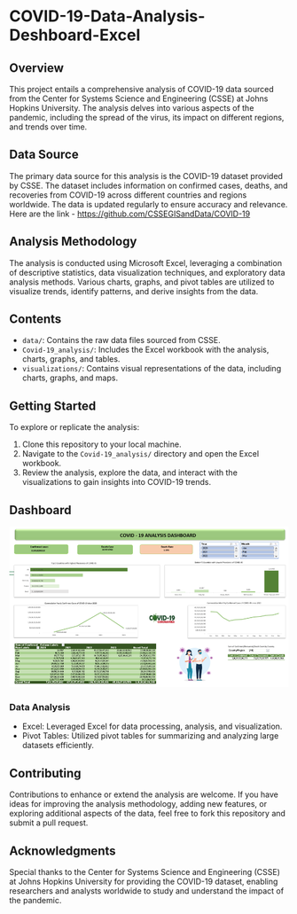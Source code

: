 # COVID-19-Data-Analysis-Deshboard-Excel
## Overview
This project entails a comprehensive analysis of COVID-19 data sourced from the Center for Systems Science and Engineering (CSSE) at Johns Hopkins University. The analysis delves into various aspects of the pandemic, including the spread of the virus, its impact on different regions, and trends over time.

## Data Source
The primary data source for this analysis is the COVID-19 dataset provided by CSSE. The dataset includes information on confirmed cases, deaths, and recoveries from COVID-19 across different countries and regions worldwide. The data is updated regularly to ensure accuracy and relevance.
Here are the link - https://github.com/CSSEGISandData/COVID-19

## Analysis Methodology
The analysis is conducted using Microsoft Excel, leveraging a combination of descriptive statistics, data visualization techniques, and exploratory data analysis methods. Various charts, graphs, and pivot tables are utilized to visualize trends, identify patterns, and derive insights from the data.

## Contents
- `data/`: Contains the raw data files sourced from CSSE.
- `Covid-19_analysis/`: Includes the Excel workbook with the analysis, charts, graphs, and tables.
- `visualizations/`: Contains visual representations of the data, including charts, graphs, and maps.

## Getting Started
To explore or replicate the analysis:
1. Clone this repository to your local machine.
2. Navigate to the `Covid-19_analysis/` directory and open the Excel workbook.
3. Review the analysis, explore the data, and interact with the visualizations to gain insights into COVID-19 trends.

## Dashboard
  
![Screenshot of Analysis Dashboard](https://github.com/DhanpalPrajapat7/COVID-19-Data-Analysis-Deshboard-Excel/blob/main/Screenshots.png)

### Data Analysis
- Excel: Leveraged Excel for data processing, analysis, and visualization.
- Pivot Tables: Utilized pivot tables for summarizing and analyzing large datasets efficiently.

## Contributing
Contributions to enhance or extend the analysis are welcome. If you have ideas for improving the analysis methodology, adding new features, or exploring additional aspects of the data, feel free to fork this repository and submit a pull request.

## Acknowledgments
Special thanks to the Center for Systems Science and Engineering (CSSE) at Johns Hopkins University for providing the COVID-19 dataset, enabling researchers and analysts worldwide to study and understand the impact of the pandemic.

